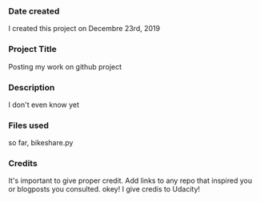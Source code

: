### Date created
I created this project on Decembre 23rd, 2019

### Project Title
Posting my work on github project

### Description
I don't even know yet
### Files used
so far, bikeshare.py

### Credits
It's important to give proper credit. Add links to any repo that inspired you or blogposts you consulted.
okey!
I give credis to Udacity!
